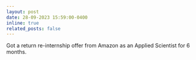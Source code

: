 ```yaml
---
layout: post
date: 28-09-2023 15:59:00-0400
inline: true
related_posts: false
---
```


Got a return re-internship offer from Amazon as an Applied Scientist for 6 months.
